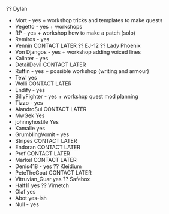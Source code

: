 ?? Dylan
 - Mort - yes + workshop tricks and templates to make quests
- Vegetto - yes + workshops
- RP - yes + workshop how to make a patch (solo)
- Remiros - yes
- Vennin CONTACT LATER
?? EJ-12
?? Lady Phoenix
- Von Djangos - yes + workshop adding voiced lines
- Kalinter - yes
- DetailDevil CONTACT LATER
- Ruffin - yes + possible workshop (writing and armour)
- Tewl yes
- Wolli CONTACT LATER
- Endify - yes
- BillyFighter - yes + workshop quest mod planning
- Tizzo - yes 
- AlandroSul CONTACT LATER
- MwGek Yes
- johnnyhostile Yes 
- Kamalie yes
- GrumblingVomit - yes
- Stripes CONTACT LATER
- Endoran CONTACT LATER
- Prof CONTACT LATER
- Markel CONTACT LATER
- Denis418 - yes
?? Kleidium
- PeteTheGoat CONTACT LATER
- Vitruvian_Guar yes
?? Safebox
- Half11 yes
?? Virnetch
- Olaf yes
- Abot yes-ish
- Null  - yes

